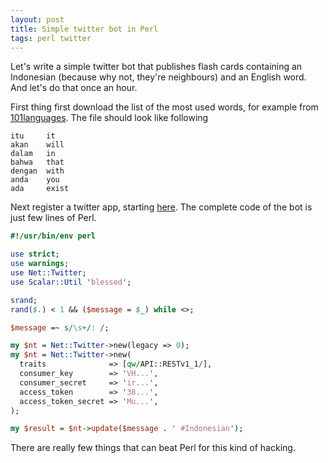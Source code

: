 ```yaml
---
layout: post
title: Simple twitter bot in Perl
tags: perl twitter
---
```


Let's write a simple twitter bot that publishes flash cards containing an Indonesian (because why not, they're neighbours) and an English word. And let's do that once an hour.

First thing first download the list of the most used words, for example from [101languages](http://www.101languages.net/indonesian/most-common-indonesian-words/).
The file should look like following

    itu     it
    akan    will
    dalam   in
    bahwa   that
    dengan  with
    anda    you
    ada     exist

Next register a twitter app, starting [here](https://apps.twitter.com/). The complete code of the bot is just few lines of Perl.

```perl
#!/usr/bin/env perl

use strict;
use warnings;
use Net::Twitter;
use Scalar::Util 'blessed';

srand;
rand($.) < 1 && ($message = $_) while <>;

$message =~ s/\s+/: /;

my $nt = Net::Twitter->new(legacy => 0);
my $nt = Net::Twitter->new(
  traits              => [qw/API::RESTv1_1/],
  consumer_key        => 'VH...',
  consumer_secret     => 'ir...',
  access_token        => '38...',
  access_token_secret => 'Mu...',
);

my $result = $nt->update($message . ' #Indonesian');
```

There are really few things that can beat Perl for this kind of hacking.
